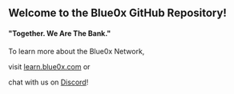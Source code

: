 ## Welcome to the Blue0x GitHub Repository!

#### "Together. We Are The Bank."

To learn more about the Blue0x Network,

visit [learn.blue0x.com](https://learn.blue0x.com) or 

chat with us on [Discord](https://discord.gg/EbBWRSPW63)!















